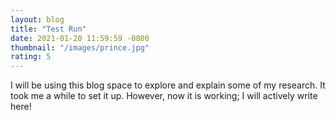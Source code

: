 ```yaml
---
layout: blog
title: "Test Run"
date: 2021-01-20 11:59:59 -0800
thumbnail: "/images/prince.jpg"
rating: 5
---
```


I will be using this blog space to explore and explain some of my research. It took me a while to set it up. However, now it is working; I will actively write here!
